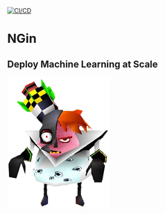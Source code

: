 [![CI/CD](https://github.com/JeremyCurmi/NGin/actions/workflows/main.yml/badge.svg)](https://github.com/JeremyCurmi/NGin/actions/workflows/main.yml)
# NGin
## Deploy Machine Learning at Scale

![project image](misc/pic.jpg)